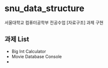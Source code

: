 # snu_data_structure

서울대학교 컴퓨터공학부 전공수업 [자료구조] 과제 구현


## 과제 List

- Big Int Calculator
- Movie Database Console
- 

